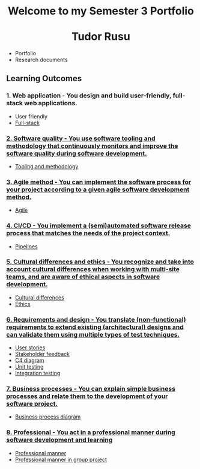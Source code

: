 <h1 align="center">Welcome to my Semester 3 Portfolio <br><br>Tudor Rusu </h1>
<ul>
  <li>Portfolio</li>
  <li>Research documents</li>
</ul>
<h2>Learning Outcomes</h2>
<h3>1. Web application - You design and build user-friendly, full-stack web applications.</h3>
<ul>
  <li>User friendly</li>
  <li><a href="https://github.com/TudorRu/S3-portfolio/blob/main/Portfolio/README.md#fullStack">Full-stack</li>
</ul>
<h3>2. Software quality - You use software tooling and methodology that continuously monitors and improve the software quality during software development.</h3>
<ul>
  <li><a href="https://github.com/TudorRu/S3-portfolio/blob/main/Portfolio/README.md#qualityAssurance">Tooling and methodology</li>
</ul>
<h3>3. Agile method - You can implement the software process for your project according to a given agile software development method.</h3>
<ul>
  <li>Agile</li>
</ul>
<h3>4. CI/CD - You implement a (semi)automated software release process that matches the needs of the project context.</h3>
<ul>
  <li><a href="https://github.com/TudorRu/S3-portfolio/blob/main/Portfolio/README.md#Pipeline">Pipelines</li>
</ul>
<h3>5. Cultural differences and ethics - You recognize and take into account cultural differences when working with multi-site teams, and are aware of ethical aspects in software development.</h3>
<ul>
  <li>Cultural differences</li>
  <li>Ethics</li>
</ul>
<h3>6. Requirements and design - You translate (non-functional) requirements to extend existing (architectural) designs and can validate them using multiple types of test techniques.</h3>
<ul>
  <li>User stories</li>
  <li>Stakeholder feedback</li>
  <li>C4 diagram</li>
  <li>Unit testing</li>
  <li>Integration testing</li>
</ul>
<h3>7. Business processes - You can explain simple business processes and relate them to the development of your software project.</h3>
<ul>
  <li>Business process diagram</li>
</ul>
<h3>8. Professional - You act in a professional manner during software development and learning</h3>
<ul>
  <li>Professional manner</li>
  <li>Professional manner in group project</li>
</ul>
